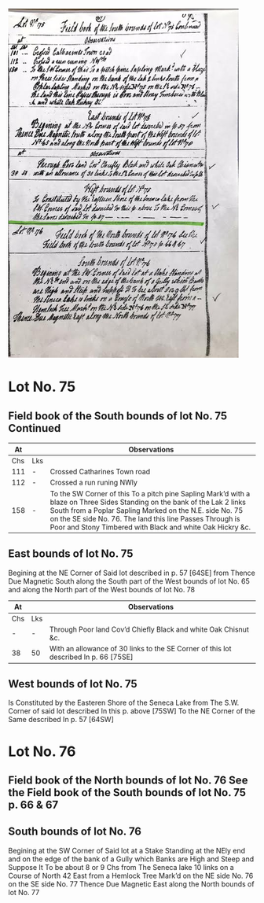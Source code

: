 ![page 67](../image/fieldbook/ovid-page-67.jpg)

# Lot No. 75

## Field book of the South bounds of lot No. 75 Continued

| At |    | Observations |
| -- | -- | ------------ |
| Chs | Lks | |
111 | - | Crossed Catharines Town road
112 | - | Crossed a run runing NWly 
158 | - | To the SW Corner of this To a pitch pine Sapling Mark’d with a blaze on Three Sides Standing on the bank of the Lak 2 links South from a Poplar Sapling Marked on the N.E.  side No. 75 on the SE side No. 76.  The land this line Passes Through is Poor and Stony Timbered with Black and white Oak Hickry &c.

## East bounds of lot No. 75
Begining at the NE Corner of Said lot described in p. 57 [64SE] from Thence Due Magnetic South along the South part of the West bounds of lot No. 65 and along the North part of the West bounds of lot No. 78

| At |    | Observations |
| -- | -- | ------------ |
| Chs | Lks | |
| - | - | Through Poor land Cov’d Chiefly Black and white Oak Chisnut &c.
38 | 50 | With an allowance of 30 links to the SE Corner of this lot described In p. 66 [75SE]

## West bounds of lot No. 75
Is Constituted by the Easteren Shore of the Seneca Lake from The S.W. Corner of said lot described In this p. above [75SW] To the NE Corner of the Same described In p. 57 [64SW]

# Lot No. 76

## Field book of the North bounds of lot No. 76 See the Field book of the South bounds of lot No. 75 p. 66 & 67 

## South bounds of lot No. 76
Begining at the SW Corner of Said lot at a Stake Standing at the NEly end and on the edge of the bank of a Gully which Banks are High and Steep and Suppose It To be about 8 or 9 Chs from The Seneca lake 10 links on a Course of North 42 East from a Hemlock Tree Mark’d on the NE side No. 76 on the SE side No. 77 Thence Due Magnetic East along the North bounds of lot No. 77

